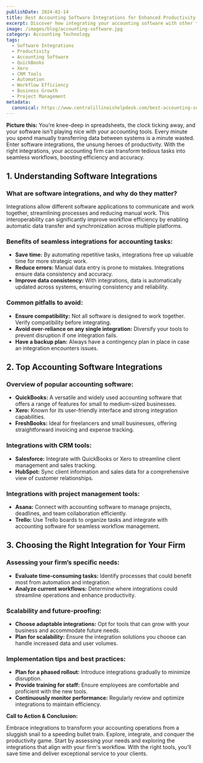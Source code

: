 ```yaml
---
publishDate: 2024-02-14
title: Best Accounting Software Integrations for Enhanced Productivity
excerpt: Discover how integrating your accounting software with other tools can streamline processes, reduce manual work, and boost your firm's efficiency and accuracy.
image: /images/blog/accounting-software.jpg
category: Accounting Technology
tags:
  - Software Integrations
  - Productivity
  - Accounting Software
  - QuickBooks
  - Xero
  - CRM Tools
  - Automation
  - Workflow Efficiency
  - Business Growth
  - Project Management
metadata:
  canonical: https://www.centralillinoishelpdesk.com/best-accounting-software-integrations-for-enhanced-productivity
---
```



**Picture this:** You’re knee-deep in spreadsheets, the clock ticking away, and your software isn't playing nice with your accounting tools. Every minute you spend manually transferring data between systems is a minute wasted. Enter software integrations, the unsung heroes of productivity. With the right integrations, your accounting firm can transform tedious tasks into seamless workflows, boosting efficiency and accuracy.

## 1. Understanding Software Integrations

### What are software integrations, and why do they matter?

Integrations allow different software applications to communicate and work together, streamlining processes and reducing manual work. This interoperability can significantly improve workflow efficiency by enabling automatic data transfer and synchronization across multiple platforms.

### Benefits of seamless integrations for accounting tasks:

- **Save time:** By automating repetitive tasks, integrations free up valuable time for more strategic work.
- **Reduce errors:** Manual data entry is prone to mistakes. Integrations ensure data consistency and accuracy.
- **Improve data consistency:** With integrations, data is automatically updated across systems, ensuring consistency and reliability.

### Common pitfalls to avoid:

- **Ensure compatibility:** Not all software is designed to work together. Verify compatibility before integrating.
- **Avoid over-reliance on any single integration:** Diversify your tools to prevent disruption if one integration fails.
- **Have a backup plan:** Always have a contingency plan in place in case an integration encounters issues.

## 2. Top Accounting Software Integrations

### Overview of popular accounting software:

- **QuickBooks:** A versatile and widely used accounting software that offers a range of features for small to medium-sized businesses.
- **Xero:** Known for its user-friendly interface and strong integration capabilities.
- **FreshBooks:** Ideal for freelancers and small businesses, offering straightforward invoicing and expense tracking.

### Integrations with CRM tools:

- **Salesforce:** Integrate with QuickBooks or Xero to streamline client management and sales tracking.
- **HubSpot:** Sync client information and sales data for a comprehensive view of customer relationships.

### Integrations with project management tools:

- **Asana:** Connect with accounting software to manage projects, deadlines, and team collaboration efficiently.
- **Trello:** Use Trello boards to organize tasks and integrate with accounting software for seamless workflow management.

## 3. Choosing the Right Integration for Your Firm

### Assessing your firm’s specific needs:

- **Evaluate time-consuming tasks:** Identify processes that could benefit most from automation and integration.
- **Analyze current workflows:** Determine where integrations could streamline operations and enhance productivity.

### Scalability and future-proofing:

- **Choose adaptable integrations:** Opt for tools that can grow with your business and accommodate future needs.
- **Plan for scalability:** Ensure the integration solutions you choose can handle increased data and user volumes.

### Implementation tips and best practices:

- **Plan for a phased rollout:** Introduce integrations gradually to minimize disruption.
- **Provide training for staff:** Ensure employees are comfortable and proficient with the new tools.
- **Continuously monitor performance:** Regularly review and optimize integrations to maintain efficiency.

**Call to Action & Conclusion:**

Embrace integrations to transform your accounting operations from a sluggish snail to a speeding bullet train. Explore, integrate, and conquer the productivity game. Start by assessing your needs and exploring the integrations that align with your firm's workflow. With the right tools, you’ll save time and deliver exceptional service to your clients.
